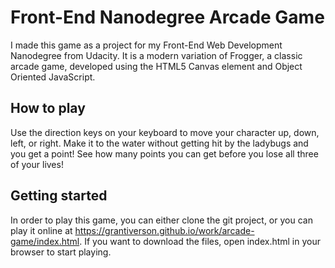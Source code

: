 # Front-End Nanodegree Arcade Game

I made this game as a project for my Front-End Web Development Nanodegree from Udacity. It is a modern variation of Frogger, a classic arcade game, developed using the HTML5 Canvas element and Object Oriented JavaScript.

## How to play

Use the direction keys on your keyboard to move your character up, down, left, or right. Make it to the water without getting hit by the ladybugs and you get a point! See how many points you can get before you lose all three of your lives!

## Getting started

In order to play this game, you can either clone the git project, or you can play it online at https://grantiverson.github.io/work/arcade-game/index.html. If you want to download the files, open index.html in your browser to start playing.
